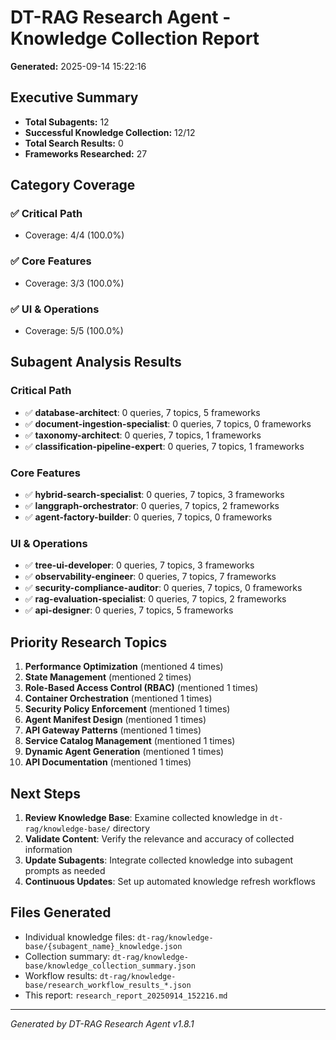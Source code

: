 # DT-RAG Research Agent - Knowledge Collection Report

**Generated:** 2025-09-14 15:22:16

## Executive Summary

- **Total Subagents:** 12
- **Successful Knowledge Collection:** 12/12
- **Total Search Results:** 0
- **Frameworks Researched:** 27

## Category Coverage

### ✅ Critical Path
- Coverage: 4/4 (100.0%)

### ✅ Core Features
- Coverage: 3/3 (100.0%)

### ✅ UI & Operations
- Coverage: 5/5 (100.0%)

## Subagent Analysis Results

### Critical Path

- ✅ **database-architect**: 0 queries, 7 topics, 5 frameworks
- ✅ **document-ingestion-specialist**: 0 queries, 7 topics, 0 frameworks
- ✅ **taxonomy-architect**: 0 queries, 7 topics, 1 frameworks
- ✅ **classification-pipeline-expert**: 0 queries, 7 topics, 1 frameworks

### Core Features

- ✅ **hybrid-search-specialist**: 0 queries, 7 topics, 3 frameworks
- ✅ **langgraph-orchestrator**: 0 queries, 7 topics, 2 frameworks
- ✅ **agent-factory-builder**: 0 queries, 7 topics, 0 frameworks

### UI & Operations

- ✅ **tree-ui-developer**: 0 queries, 7 topics, 3 frameworks
- ✅ **observability-engineer**: 0 queries, 7 topics, 7 frameworks
- ✅ **security-compliance-auditor**: 0 queries, 7 topics, 0 frameworks
- ✅ **rag-evaluation-specialist**: 0 queries, 7 topics, 2 frameworks
- ✅ **api-designer**: 0 queries, 7 topics, 5 frameworks

## Priority Research Topics

1. **Performance Optimization** (mentioned 4 times)
2. **State Management** (mentioned 2 times)
3. **Role-Based Access Control (RBAC)** (mentioned 1 times)
4. **Container Orchestration** (mentioned 1 times)
5. **Security Policy Enforcement** (mentioned 1 times)
6. **Agent Manifest Design** (mentioned 1 times)
7. **API Gateway Patterns** (mentioned 1 times)
8. **Service Catalog Management** (mentioned 1 times)
9. **Dynamic Agent Generation** (mentioned 1 times)
10. **API Documentation** (mentioned 1 times)

## Next Steps

1. **Review Knowledge Base**: Examine collected knowledge in `dt-rag/knowledge-base/` directory
2. **Validate Content**: Verify the relevance and accuracy of collected information
3. **Update Subagents**: Integrate collected knowledge into subagent prompts as needed
4. **Continuous Updates**: Set up automated knowledge refresh workflows

## Files Generated

- Individual knowledge files: `dt-rag/knowledge-base/{subagent_name}_knowledge.json`
- Collection summary: `dt-rag/knowledge-base/knowledge_collection_summary.json`
- Workflow results: `dt-rag/knowledge-base/research_workflow_results_*.json`
- This report: `research_report_20250914_152216.md`

---
*Generated by DT-RAG Research Agent v1.8.1*
